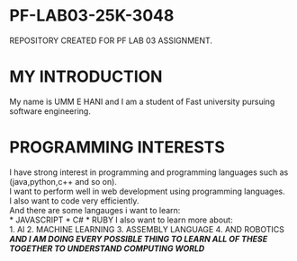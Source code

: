 # PF-LAB03-25K-3048
REPOSITORY CREATED FOR PF LAB 03 ASSIGNMENT.
# MY INTRODUCTION
My name is UMM E HANI and I am a student of Fast university pursuing software engineering.
# PROGRAMMING INTERESTS
I have strong interest in programming and programming languages such as (java,python,c++ and so on).\
I want to perform well in web development using programming languages.\
I also want to code very efficiently.\
And there are some langauges i want to learn:\
     * JAVASCRIPT
     * C#
     * RUBY
I also want to learn more about:\
      1. AI
      2. MACHINE LEARNING
      3. ASSEMBLY LANGUAGE
      4. AND ROBOTICS
***AND I AM DOING EVERY POSSIBLE THING TO LEARN ALL OF THESE TOGETHER TO UNDERSTAND COMPUTING WORLD***
